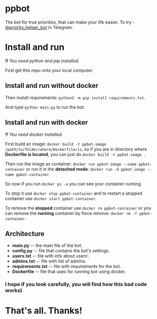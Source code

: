 # ppbot

The bot for true priorities, that can make your life easier. To try - [@priority_helper_bot](https://t.me/priority_helper_bot) in Telegram.

# Install and run

***!!** You need python and pip installed.*

First get this repo onto your local computer.

## Install and run without docker

Then install requirements: `python3 -m pip install requirements.txt`.

And type `python main.py` to run the bot.

## Install and run with docker

***!!** You need docker installed.*

First build an image: `docker build -t ppbot-image /path/to/folder/where/Dockerfile/is`, so if you are in directory where **Dockerfile is located**, you can just do `docker build -t ppbot-image .`

Then run the image as container: `docker run ppbot-image --name ppbot-container` or run it in the **detached mode**: `docker run -d ppbot-image --name ppbot-container`.

So now if you run `docker ps -a` you can see your container running.

To stop it use `docker stop ppbot-container` and to restart a stopped container use `docker start ppbot-container`.

To remove the **stopped** container use `docker rm ppbot-container` or you can remove the **running** container by force remove: `docker rm -f ppbot-container`.

## Architecture

- **main.py** -- the main file of the bot.
- **config.py** -- file that contains the bot's settings.
- **users.txt** -- file with info about users'.
- **admins.txt** -- file with list of admins.
- **requirements.txt** -- file with requirements for the bot.
- **Dockerfile** -- file that uses for running bot using docker.

### I hope if you look carefully, you will find how this bad code works)

# That's all. Thanks!
